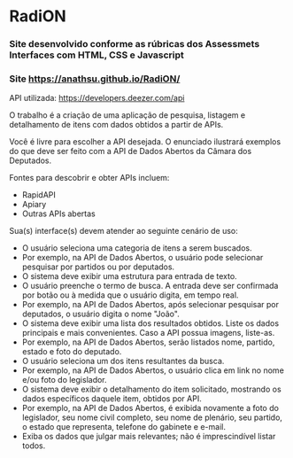 # RadiON
### Site desenvolvido conforme as rúbricas dos Assessmets Interfaces com HTML, CSS e Javascript
### Site https://anathsu.github.io/RadiON/

API utilizada: https://developers.deezer.com/api

O trabalho é a criação de uma aplicação de pesquisa, listagem e detalhamento de itens com dados obtidos a partir de APIs.

Você é livre para escolher a API desejada. O enunciado ilustrará exemplos do que deve ser feito com a API de Dados Abertos da Câmara dos Deputados.

Fontes para descobrir e obter APIs incluem:

* RapidAPI
* Apiary
* Outras APIs abertas

Sua(s) interface(s) devem atender ao seguinte cenário de uso:

* O usuário seleciona uma categoria de itens a serem buscados.
* Por exemplo, na API de Dados Abertos, o usuário pode selecionar pesquisar por partidos ou por deputados.
* O sistema deve exibir uma estrutura para entrada de texto.
* O usuário preenche o termo de busca. A entrada deve ser confirmada por botão ou à medida que o usuário digita, em tempo real.
* Por exemplo, na API de Dados Abertos, após selecionar pesquisar por deputados, o usuário digita o nome "João".
* O sistema deve exibir uma lista dos resultados obtidos. Liste os dados principais e mais convenientes. Caso a API possua imagens, liste-as.
* Por exemplo, na API de Dados Abertos, serão listados nome, partido, estado e foto do deputado.
* O usuário seleciona um dos itens resultantes da busca.
* Por exemplo, na API de Dados Abertos, o usuário clica em link no nome e/ou foto do legislador.
* O sistema deve exibir o detalhamento do item solicitado, mostrando os dados específicos daquele item, obtidos por API.
* Por exemplo, na API de Dados Abertos, é exibida novamente a foto do legislador, seu nome civil completo, seu nome de plenário, seu partido, o estado que representa, telefone do gabinete e e-mail.
* Exiba os dados que julgar mais relevantes; não é imprescindível listar todos.
